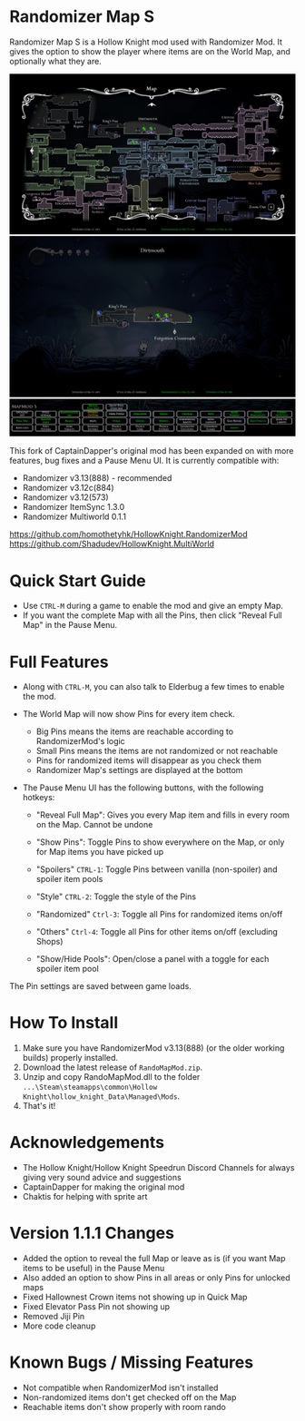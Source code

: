 # Randomizer Map S
Randomizer Map S is a Hollow Knight mod used with Randomizer Mod. It gives the option to show the player where items are on the World Map, and optionally what they are.

![Example Screenshot](./readmeAssets/worldmap.jpg)
![Example Screenshot](./readmeAssets/quickmap.jpg)
![Example Screenshot](./readmeAssets/GUI.PNG)

This fork of CaptainDapper's original mod has been expanded on with more features, bug fixes and a Pause Menu UI. It is currently compatible with:
- Randomizer v3.13(888) - recommended
- Randomizer v3.12c(884)
- Randomizer v3.12(573)
- Randomizer ItemSync 1.3.0
- Randomizer Multiworld 0.1.1

https://github.com/homothetyhk/HollowKnight.RandomizerMod
https://github.com/Shadudev/HollowKnight.MultiWorld

# Quick Start Guide
- Use `CTRL-M` during a game to enable the mod and give an empty Map.
- If you want the complete Map with all the Pins, then click "Reveal Full Map" in the Pause Menu.

# Full Features
- Along with `CTRL-M`, you can also talk to Elderbug a few times to enable the mod.

- The World Map will now show Pins for every item check.
    - Big Pins means the items are reachable according to RandomizerMod's logic
    - Small Pins means the items are not randomized or not reachable
    - Pins for randomized items will disappear as you check them
    - Randomizer Map's settings are displayed at the bottom

- The Pause Menu UI has the following buttons, with the following hotkeys:
    - "Reveal Full Map": Gives you every Map item and fills in every room on the Map. Cannot be undone
    - "Show Pins": Toggle Pins to show everywhere on the Map, or only for Map items you have picked up

    - "Spoilers" `CTRL-1`: Toggle Pins between vanilla (non-spoiler) and spoiler item pools
    - "Style" `CTRL-2`: Toggle the style of the Pins
    - "Randomized" `Ctrl-3`: Toggle all Pins for randomized items on/off
    - "Others" `Ctrl-4`: Toggle all Pins for other items on/off (excluding Shops)

    - "Show/Hide Pools": Open/close a panel with a toggle for each spoiler item pool

The Pin settings are saved between game loads.

# How To Install
1. Make sure you have RandomizerMod v3.13(888) (or the older working builds) properly installed.
2. Download the latest release of `RandoMapMod.zip`.
3. Unzip and copy RandoMapMod.dll to the folder `...\Steam\steamapps\common\Hollow Knight\hollow_knight_Data\Managed\Mods`.
4. That's it!

# Acknowledgements
- The Hollow Knight/Hollow Knight Speedrun Discord Channels for always giving very sound advice and suggestions
- CaptainDapper for making the original mod
- Chaktis for helping with sprite art

# Version 1.1.1 Changes
- Added the option to reveal the full Map or leave as is (if you want Map items to be useful) in the Pause Menu
- Also added an option to show Pins in all areas or only Pins for unlocked maps
- Fixed Hallownest Crown items not showing up in Quick Map
- Fixed Elevator Pass Pin not showing up
- Removed Jiji Pin
- More code cleanup

# Known Bugs / Missing Features
- Not compatible when RandomizerMod isn't installed
- Non-randomized items don't get checked off on the Map
- Reachable items don't show properly with room rando
